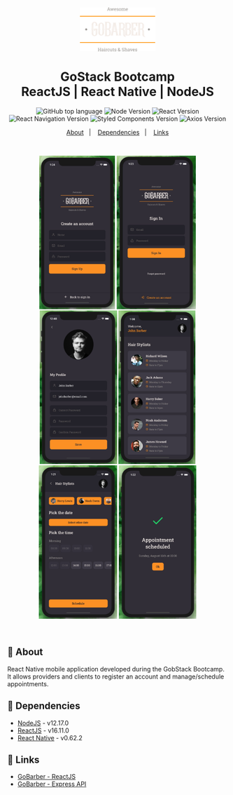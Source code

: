 <h1 align="center">
    <img alt="GoBarber" src="src/assets/logo.png" height="100px" />
    <br><br>GoStack Bootcamp<br/>
    ReactJS | React Native | NodeJS
</h1>
<p align="center">
  <img alt="GitHub top language" src="https://img.shields.io/github/languages/top/marina-ferreira/gobarber-mobile?style=for-the-badge&color=yellow&logo=javascript">

  <img alt="Node Version" src="https://img.shields.io/badge/node-~12.17.0-87c001?style=for-the-badge&logo=node.js">

  <img alt="React Version" src="https://img.shields.io/badge/dynamic/json?color=01daff&url=https://raw.githubusercontent.com/marina-ferreira/gobarber-mobile/master/package.json&query=$.dependencies['react']&label=react&logo=react&style=for-the-badge">

  <br />

  <img alt="React Navigation Version" src="https://img.shields.io/badge/dynamic/json?color=ca4245&url=https://raw.githubusercontent.com/marina-ferreira/gobarber-mobile/master/package.json&query=$.dependencies['@react-navigation/native']&label=react-navigation&logo=react-router&style=for-the-badge">

  <img alt="Styled Components Version" src="https://img.shields.io/badge/dynamic/json?color=de7aca&url=https://raw.githubusercontent.com/marina-ferreira/gobarber-mobile/master/package.json&query=$.dependencies['styled-components']&label=styled-components&logo=styled-components&style=for-the-badge">

  <img alt="Axios Version" src="https://img.shields.io/badge/dynamic/json?color=blueviolet&url=https://raw.githubusercontent.com/marina-ferreira/gobarber-mobile/master/package.json&query=$.dependencies.axios&label=axios&logo=axios&style=for-the-badge">

</p>

<p align="center">
  <a href="#bookmark-about">About</a>&nbsp;&nbsp;&nbsp;|&nbsp;&nbsp;&nbsp;
  <a href="#rocket-dependencies">Dependencies</a>&nbsp;&nbsp;&nbsp;|&nbsp;&nbsp;&nbsp;
  <a href="#link-links">Links</a>
</p>
<br />

<p align="center">
  <img alt="GoBaber Mobile Sign Up" height="350px" src="./.github/sign-up.jpg" />
  <img alt="GoBaber Mobile Sign In" height="350px" src="./.github/sign-in.jpg" />
  <img alt="GoBaber Mobile Profile" height="350px" src="./.github/profile.jpg" />
  <img alt="GoBaber Mobile Dashboard" height="350px" src="./.github/dashboard.jpg" />
  <img alt="GoBaber Mobile Create Appointment" height="350px" src="./.github/create-appointment.jpg" />
  <img alt="GoBaber Mobile Appointment Created" height="350px" src="./.github/appointment-create-success.jpg" />
</p>
<br />

## :bookmark: About

React Native mobile application developed during the GobStack Bootcamp. It allows providers and clients to register an account and manage/schedule appointments.

## :floppy_disk: Dependencies

-  [NodeJS](https://nodejs.org/en/) - v12.17.0
-  [ReactJS](https://reactjs.org/) - v16.11.0
-  [React Native](https://reactnative.dev/) - v0.62.2

## :link: Links

- [GoBarber - ReactJS](https://github.com/marina-ferreira/gobarber)
- [GoBarber - Express API](https://github.com/marina-ferreira/gobarber-api)
